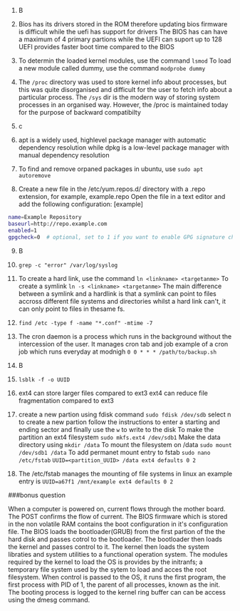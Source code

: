 1. B

2. Bios has its drivers stored in the ROM therefore updating bios firmware is difficult while the uefi has support for drivers
The BIOS has can have a maximum of 4 primary partions while the UEFI can suport up to 128
UEFI provides faster boot time compared to the BIOS

3. To determin the loaded kernel modules, use the command `lsmod`
To load a new module called dummy, use the command `modprobe dummy`

4. The `/proc` directory was used to store kernel info about processes, but this was quite disorganised and difficult for the user to fetch info about a particular process. The `/sys` dir is the modern way of storing system processes in an organised way. However, the /proc is maintained today for the purpose of backward compatibilty

5. c

6. apt is a widely used, highlevel package manager with automatic dependency resolution while dpkg is a low-level package manager with manual dependency resolution

7. To find and remove orpaned packages in ubuntu, use `sudo apt autoremove`

8. Create a new file in the /etc/yum.repos.d/ directory with a .repo extension, for example, example.repo
Open the file in a text editor and add the following configuration:
[example]
```sh
name=Example Repository
baseurl=http://repo.example.com
enabled=1
gpgcheck=0  # optional, set to 1 if you want to enable GPG signature checking

```

9. B

10. `grep -c "error" /var/log/syslog`

11. To create a hard link, use the command `ln <linkname> <targetanme>`
To create a symlink `ln -s <linkname> <targetanme>`
 The main difference between a symlink and a hardlink is that a symlink can point to files accross different file systems and directories whilst a hard link can't, it can only point to files in thesame fs.

 12. `find /etc -type f -name "*.conf" -mtime -7`

 13. The cron daemon is a process which runs in the background without the intercession of the user. It manages cron tab and job
 example of a cron job which runs everyday at modnigh `0 0 * * * /path/to/backup.sh`

 14. B

 15. `lsblk -f -o UUID`

 16.  ext4 can store larger files compared to ext3
  ext4 can reduce file fragmentation compared to ext3

17. create a new partion using fdisk command `sudo fdisk /dev/sdb`
select n to create a new partion
follow the instructions to enter a starting and ending sector and finally use the `w` to write to the disk
To make the partition an ext4 filesystem `sudo mkfs.ext4 /dev/sdb1`
Make the data directory using `mkdir /data`
To mount the filesystem on /data `sudo mount /dev/sdb1 /data`
To add permanet mount entry to fstab `sudo nano /etc/fstab` `UUID=<partition_UUID> /data ext4 defaults 0 2`

18. The /etc/fstab manages the mounting of file systems in linux
an example entry is `UUID=a67f1 /mnt/example ext4 defaults 0 2`

###bonus question

When a computer is powered on, current flows through the mother board. The POST confirms the flow of current. The BIOS firmware which is stored in the non volatile RAM contains the boot configuration in it's configuration file. The BIOS loads the bootloader(GRUB) from the first partion of the the hard disk and passes cotrol to the bootloader. The bootloader then loads the kernel and passes control to it. The kernel then loads the system libraties and system utilities to a functional operation system. The modules required by the kernel to load the OS is provides by the initranfs; a temporary file system used by the sytem to load and acces the root filesystem. When control is passed to the OS, it runs the first program, the first process with PID of 1, the parent of all processes, known as the init.
The booting process is logged to the kernel ring buffer can can be access using the dmesg command.